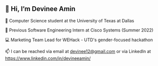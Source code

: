 ## 👋 Hi, I’m Devinee Amin

🌱 Computer Science student at the University of Texas at Dallas

💼 Previous Software Engineering Intern at Cisco Systems (Summer 2022)

💻 Marketing Team Lead for WEHack - UTD's gender-focused hackathon

📫 I can be reached via email at devinee12@gmail.com or via LinkedIn at https://www.linkedin.com/in/devineeamin/
